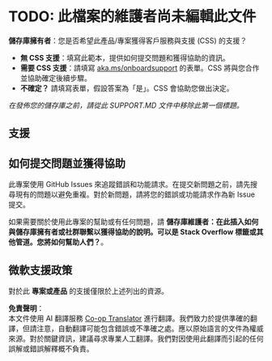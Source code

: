 <!--
CO_OP_TRANSLATOR_METADATA:
{
  "original_hash": "50518c351b4501f2649aeaba31c2592e",
  "translation_date": "2025-03-28T14:05:54+00:00",
  "source_file": "SUPPORT.md",
  "language_code": "tw"
}
-->
# TODO: 此檔案的維護者尚未編輯此文件

**儲存庫擁有者**：您是否希望此產品/專案獲得客戶服務與支援 (CSS) 的支援？

- **無 CSS 支援**：填寫此範本，提供如何提交問題和獲得協助的資訊。
- **需要 CSS 支援**：請填寫 [aka.ms/onboardsupport](https://aka.ms/onboardsupport) 的表單。CSS 將與您合作並協助確定後續步驟。
- **不確定？** 請填寫表單，假設答案為「是」。CSS 會協助您做出決定。

*在發佈您的儲存庫之前，請從此 SUPPORT.MD 文件中移除此第一個標題。*

## 支援

## 如何提交問題並獲得協助  

此專案使用 GitHub Issues 來追蹤錯誤和功能請求。在提交新問題之前，請先搜尋現有的問題以避免重複。對於新問題，請將您的錯誤或功能請求作為新 Issue 提交。

如果需要關於使用此專案的幫助或有任何問題，請 **儲存庫維護者：在此插入如何與儲存庫擁有者或社群聯繫以獲得協助的說明。可以是 Stack Overflow 標籤或其他管道。您將如何幫助人們？**。

## 微軟支援政策  

對於此 **專案或產品** 的支援僅限於上述列出的資源。

**免責聲明**：  
本文件使用 AI 翻譯服務 [Co-op Translator](https://github.com/Azure/co-op-translator) 進行翻譯。我們致力於提供準確的翻譯，但請注意，自動翻譯可能包含錯誤或不準確之處。應以原始語言的文件為權威來源。對於關鍵資訊，建議尋求專業人工翻譯。我們對因使用此翻譯而引起的任何誤解或錯誤解釋概不負責。